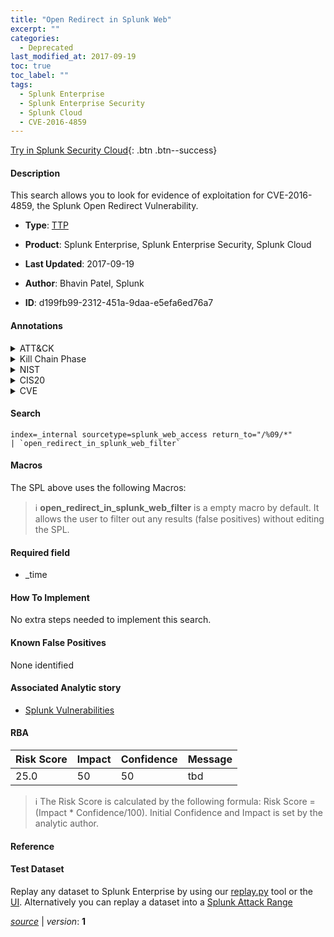 ```yaml
---
title: "Open Redirect in Splunk Web"
excerpt: ""
categories:
  - Deprecated
last_modified_at: 2017-09-19
toc: true
toc_label: ""
tags:
  - Splunk Enterprise
  - Splunk Enterprise Security
  - Splunk Cloud
  - CVE-2016-4859
---
```




[Try in Splunk Security Cloud](https://www.splunk.com/en_us/products/cyber-security.html){: .btn .btn--success}

#### Description

This search allows you to look for evidence of exploitation for CVE-2016-4859, the Splunk Open Redirect Vulnerability.

- **Type**: [TTP](https://github.com/splunk/security_content/wiki/Detection-Analytic-Types)
- **Product**: Splunk Enterprise, Splunk Enterprise Security, Splunk Cloud

- **Last Updated**: 2017-09-19
- **Author**: Bhavin Patel, Splunk
- **ID**: d199fb99-2312-451a-9daa-e5efa6ed76a7


#### Annotations

<details>
  <summary>ATT&CK</summary>

<div markdown="1">

</div>
</details>


<details>
  <summary>Kill Chain Phase</summary>

<div markdown="1">

* Delivery


</div>
</details>


<details>
  <summary>NIST</summary>

<div markdown="1">

* ID.RA
* RS.MI
* PR.PT
* PR.AC
* PR.IP
* DE.CM



</div>
</details>

<details>
  <summary>CIS20</summary>

<div markdown="1">

* CIS 3
* CIS 4
* CIS 18



</div>
</details>

<details>
  <summary>CVE</summary>

<div markdown="1">
| ID          | Summary | [CVSS](https://nvd.nist.gov/vuln-metrics/cvss) |
| ----------- | ----------- | -------------- |
| [CVE-2016-4859](https://nvd.nist.gov/vuln/detail/CVE-2016-4859) | Open redirect vulnerability in Splunk Enterprise 6.4.x prior to 6.4.3, Splunk Enterprise 6.3.x prior to 6.3.6, Splunk Enterprise 6.2.x prior to 6.2.10, Splunk Enterprise 6.1.x prior to 6.1.11, Splunk Enterprise 6.0.x prior to 6.0.12, Splunk Enterprise 5.0.x prior to 5.0.16 and Splunk Light prior to 6.4.3 allows to redirect users to arbitrary web sites and conduct phishing attacks via unspecified vectors. | 5.8 |



</div>
</details>

#### Search 

```
index=_internal sourcetype=splunk_web_access return_to="/%09/*" 
| `open_redirect_in_splunk_web_filter`
```

#### Macros
The SPL above uses the following Macros:

> :information_source:
> **open_redirect_in_splunk_web_filter** is a empty macro by default. It allows the user to filter out any results (false positives) without editing the SPL.

#### Required field
* _time


#### How To Implement
No extra steps needed to implement this search.

#### Known False Positives
None identified

#### Associated Analytic story
* [Splunk Vulnerabilities](/stories/splunk_vulnerabilities)




#### RBA

| Risk Score  | Impact      | Confidence   | Message      |
| ----------- | ----------- |--------------|--------------|
| 25.0 | 50 | 50 | tbd |


> :information_source:
> The Risk Score is calculated by the following formula: Risk Score = (Impact * Confidence/100). Initial Confidence and Impact is set by the analytic author. 

#### Reference


#### Test Dataset
Replay any dataset to Splunk Enterprise by using our [replay.py](https://github.com/splunk/attack_data#using-replaypy) tool or the [UI](https://github.com/splunk/attack_data#using-ui).
Alternatively you can replay a dataset into a [Splunk Attack Range](https://github.com/splunk/attack_range#replay-dumps-into-attack-range-splunk-server)



[*source*](https://github.com/splunk/security_content/tree/develop/detections/deprecated/open_redirect_in_splunk_web.yml) \| *version*: **1**